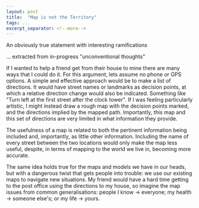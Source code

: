 ```yaml
---
layout: post
title:  "Map is not the Territory"
tags: ...
excerpt_separator: <!--more-->
---
```

An obviously true statement with interesting ramifications 
<!--more-->



... extracted from in-progress "unconventional thoughts"

If I wanted to help a friend get from their house to mine there are many ways that I could do it. For this argument, lets assume no phone or GPS options. A simple and effective approach would be to make a list of directions. It would have street names or landmarks as decision points, at which a relative direction change would also be indicated. Something like "Turn left at the first street after the clock tower". If I was feeling particularly artistic, I might instead draw a rough map with the decision points marked, and the directions implied by the mapped path. Importantly, this map and this set of directions are very limited in what information they provide.

The usefulness of a map is related to both the pertinent information being included and, importantly, as little other information. Including the name of every street between the two locations would only make the map less useful, despite, in terms of mapping to the world we live in, becoming more accurate.

The same idea holds true for the maps and models we have in our heads, but with a dangerous twist that gets people into trouble: we use our existing maps to navigate new situations. My friend would have a hard time getting to the post office using the directions to my house, so imagine the map issues from common generalisations: people I know -> everyone; my health -> someone else's; or my life -> yours.